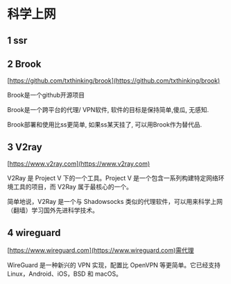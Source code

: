 # 科学上网

## 1 ssr

## 2 Brook

[https://github.com/txthinking/brook](https://github.com/txthinking/brook)

Brook是一个github开源项目

Brook是一个跨平台的代理/ VPN软件, 软件的目标是保持简单,傻瓜, 无感知.

Brook部署和使用比ss更简单, 如果ss某天挂了, 可以用Brook作为替代品.

## 3 V2ray 

[https://www.v2ray.com](https://www.v2ray.com)

V2Ray 是 Project V 下的一个工具。Project V 是一个包含一系列构建特定网络环境工具的项目，而 V2Ray 属于最核心的一个。

简单地说，V2Ray 是一个与 Shadowsocks 类似的代理软件，可以用来科学上网（翻墙）学习国外先进科学技术。

## 4 wireguard 

[https://www.wireguard.com](https://www.wireguard.com)需代理

WireGuard 是一种新兴的 VPN 实现，配置比 OpenVPN 等更简单。它已经支持 Linux，Android、iOS，BSD 和 macOS。

